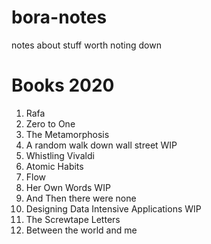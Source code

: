 # bora-notes
notes about stuff worth noting down


# Books 2020
1. Rafa
2. Zero to One
3. The Metamorphosis
4. A random walk down wall street WIP
5. Whistling Vivaldi
6. Atomic Habits
7. Flow 
8. Her Own Words WIP
9. And Then there were none 
10. Designing Data Intensive Applications WIP
11. The Screwtape Letters
12. Between the world and me


